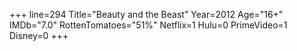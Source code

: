 +++
line=294
Title="Beauty and the Beast"
Year=2012
Age="16+"
IMDb="7.0"
RottenTomatoes="51%"
Netflix=1
Hulu=0
PrimeVideo=1
Disney=0
+++

